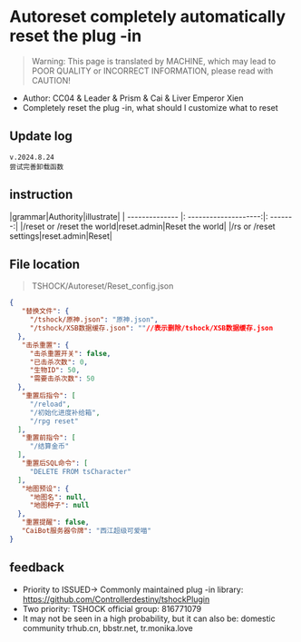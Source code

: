 # Autoreset completely automatically reset the plug -in

> Warning: This page is translated by MACHINE, which may lead to POOR QUALITY or INCORRECT INFORMATION, please read with CAUTION!


- Author: CC04 & Leader & Prism & Cai & Liver Emperor Xien
- Completely reset the plug -in, what should I customize what to reset
  

## Update log

```
v.2024.8.24
尝试完善卸载函数
```

## instruction

|grammar|Authority|illustrate|
| -------------- |: --------------------:|: -------:|
|/reset or /reset the world|reset.admin|Reset the world|
|/rs or /reset settings|reset.admin|Reset|


## File location
> TSHOCK/Autoreset/Reset_config.json
```json
{
   "替换文件": {
     "/tshock/原神.json": "原神.json",
     "/tshock/XSB数据缓存.json": ""//表示删除/tshock/XSB数据缓存.json
  },
   "击杀重置": {
     "击杀重置开关": false,
     "已击杀次数": 0,
     "生物ID": 50,
     "需要击杀次数": 50
  },
   "重置后指令": [
     "/reload",
     "/初始化进度补给箱",
     "/rpg reset" 
  ],
   "重置前指令": [
     "/结算金币" 
  ],
   "重置后SQL命令": [
     "DELETE FROM tsCharacter" 
  ],
   "地图预设": {
     "地图名": null,
     "地图种子": null
  },
   "重置提醒": false,
   "CaiBot服务器令牌": "西江超级可爱喵" 
}
```

## feedback
- Priority to ISSUED-> Commonly maintained plug -in library: https://github.com/Controllerdestiny/tshockPlugin
- Two priority: TSHOCK official group: 816771079
- It may not be seen in a high probability, but it can also be: domestic community trhub.cn, bbstr.net, tr.monika.love